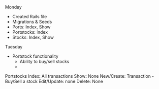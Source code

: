 Monday
* Created Rails file
* Migrations & Seeds
* Ports: Index, Show
* Portstocks: Index
* Stocks: Index, Show

Tuesday
* Portstock functionality
    * Ability to buy/sell stocks
    * 

Portstocks 
    Index: All transactions
    Show: None
    New/Create: Transaction - Buy/Sell a stock
    Edit/Update: none
    Delete: None
